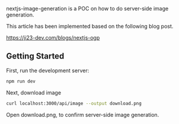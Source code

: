 nextjs-image-generation is a POC on how to do server-side image generation.

This article has been implemented based on the following blog post.

https://ji23-dev.com/blogs/nextjs-ogp

## Getting Started

First, run the development server:

```bash
npm run dev
```

Next, download image

```bash
curl localhost:3000/api/image --output download.png
```

Open download.png, to confirm server-side image generation.



